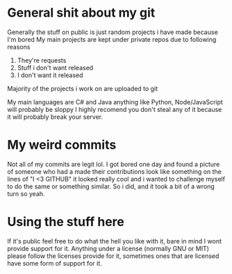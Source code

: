 # General shit about my git
Generally the stuff on public is just random projects i have made because I'm bored
My main projects are kept under private repos due to following reasons
1) They're requests
2) Stuff i don't want released
3) I don't want it released

Majority of the projects i work on are uploaded to git

My main languages are C# and Java anything like Python, Node/JavaScript will probably be sloppy
I highly recomend you don't steal any of it because it will probably break your server.

# My weird commits
Not all of my commits are legit lol. I got bored one day and found a picture of someone who had a made their contributions look like something on the lines of "I <3 GITHUB" it looked really cool and i wanted to challenge myself to do the same or something similar. So i did, and it took a bit of a wrong turn so yeah. 

# Using the stuff here

If it's public feel free to do what the hell you like with it, bare in mind I wont provide support for it.
Anything under a license (normally GNU or MIT) please follow the licenses provide for it, sometimes ones that are licensed
have some form of support for it.

